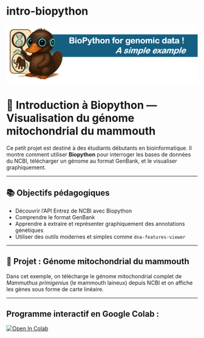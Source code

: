 # intro-biopython
![Carte génétique du génome mitochondrial du mammouth](https://raw.githubusercontent.com/FYCodeLab/intro-biopython/main/assets/intromamm.png)

# 🧬 Introduction à Biopython — Visualisation du génome mitochondrial du mammouth

Ce petit projet est destiné à des étudiants débutants en bioinformatique. Il montre comment utiliser **Biopython** pour interroger les bases de données du NCBI, télécharger un génome au format GenBank, et le visualiser graphiquement.

---

## 📚 Objectifs pédagogiques

- Découvrir l’API Entrez de NCBI avec Biopython
- Comprendre le format GenBank
- Apprendre à extraire et représenter graphiquement des annotations génétiques
- Utiliser des outils modernes et simples comme `dna-features-viewer`

---

## 🐘 Projet : Génome mitochondrial du mammouth

Dans cet exemple, on télécharge le génome mitochondrial complet de *Mammuthus primigenius* (le mammouth laineux) depuis NCBI et on affiche les gènes sous forme de carte linéaire.

---

## Programme interactif en Google Colab :
<a href="https://colab.research.google.com/github/FYCodeLab/intro-biopython/blob/main/BioPython_Mammoth_Viz_en.ipynb" target="_parent">
  <img src="https://colab.research.google.com/assets/colab-badge.svg" alt="Open In Colab"/>
</a>

